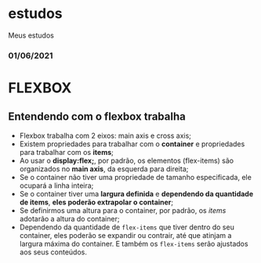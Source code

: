# estudos
 Meus estudos

### 01/06/2021

# FLEXBOX

## Entendendo com o flexbox trabalha

- Flexbox trabalha com 2 eixos: main axis e cross axis;
- Existem propriedades para trabalhar com o **container** e propriedades para trabalhar com os **items**;
- Ao usar o **display:flex;**, por padrão, os elementos (flex-items) são organizados no **main axis**, da esquerda para direita;
- Se o container não tiver uma propriedade de tamanho especificada, ele ocupará a linha inteira;
- Se o container tiver uma **largura definida** e **dependendo da quantidade de items**, **eles poderão extrapolar o container**;
- Se definirmos uma altura para o container, por padrão, os *items* adotarão a altura do container;
- Dependendo da quantidade de `flex-items` que tiver dentro do seu container, eles poderão se expandir ou contrair, até que atinjam a largura máxima do container. E também os `flex-items` serão ajustados aos seus conteúdos.